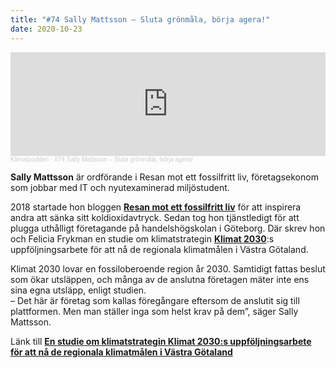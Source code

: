 ```yaml
---
title: "#74 Sally Mattsson – Sluta grönmåla, börja agera!"
date: 2020-10-23
---
```

<iframe width="100%" height="166" scrolling="no" frameborder="no" allow="autoplay" src="https://w.soundcloud.com/player/?url=https%3A//api.soundcloud.com/tracks/916491278&color=%23ff5500&auto_play=false&hide_related=false&show_comments=true&show_user=true&show_reposts=false&show_teaser=true"></iframe><div style="font-size: 10px; color: #cccccc;line-break: anywhere;word-break: normal;overflow: hidden;white-space: nowrap;text-overflow: ellipsis; font-family: Interstate,Lucida Grande,Lucida Sans Unicode,Lucida Sans,Garuda,Verdana,Tahoma,sans-serif;font-weight: 100;"><a href="https://soundcloud.com/klimatpodden" title="Klimatpodden" target="_blank" style="color: #cccccc; text-decoration: none;">Klimatpodden</a> · <a href="https://soundcloud.com/klimatpodden/74-sally-mattsson-sluta-gronmala-borja-agera" title="#74 Sally Mattsson – Sluta grönmåla, börja agera!" target="_blank" style="color: #cccccc; text-decoration: none;">#74 Sally Mattsson – Sluta grönmåla, börja agera!</a></div>

**Sally Mattsson** är ordförande i Resan mot ett fossilfritt liv, företagsekonom som jobbar med IT och nyutexaminerad miljöstudent.

2018 startade hon bloggen **[Resan mot ett fossilfritt liv](https://resanmotettfossilfrittliv.se/)** för att inspirera andra att sänka sitt koldioxidavtryck. Sedan tog hon tjänstledigt för att plugga uthålligt företagande på handelshögskolan i Göteborg. Där skrev hon och Felicia Frykman en studie om klimatstrategin **[Klimat 2030](https://klimat2030.se/)**:s uppföljningsarbete för att nå de regionala klimatmålen i Västra Götaland.

Klimat 2030 lovar en fossiloberoende region år 2030. Samtidigt fattas beslut som ökar utsläppen, och många av de anslutna företagen mäter inte ens sina egna utsläpp, enligt studien.\
– Det här är företag som kallas föregångare eftersom de anslutit sig till plattformen. Men man ställer inga som helst krav på dem”, säger Sally Mattsson.

Länk till **[En studie om klimatstrategin Klimat 2030:s uppföljningsarbete för att nå de regionala klimatmålen i Västra Götaland ](https://gupea.ub.gu.se/handle/2077/65537)**